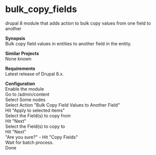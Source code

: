 # bulk_copy_fields  
drupal 8 module that adds action to bulk copy values from one field to another  

<strong>Synopsis</strong>  
Bulk copy field values in entities to another field in the entity.  
  
<strong>Similar Projects</strong>  
None known  
  
<strong>Requirements</strong>  
Latest release of Drupal 8.x.  

<strong>Configuration</strong>  
Enable the module  
Go to /admin/content  
Select Some nodes  
Select Action "Bulk Copy Field Values to Another Field"  
Hit "Apply to selected items"  
Select the Field(s) to copy from  
Hit "Next"  
Select the Field(s) to copy to  
Hit "Next"  
"Are you sure?" - Hit "Copy Fields"  
Wait for batch process.  
Done  
